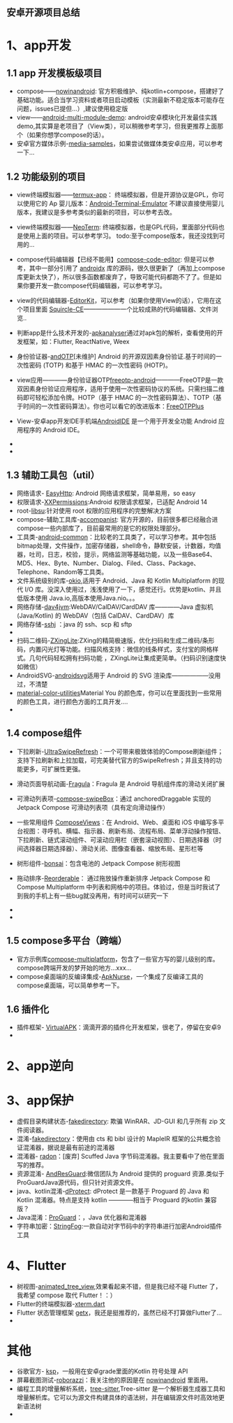 安卓开源项目总结
----

# 1、app开发
## 1.1 app 开发模板级项目
- compose——[nowinandroid](https://github.com/android/nowinandroid): 官方积极维护、纯kotlin+compose，搭建好了基础功能。适合当学习资料或者项目启动模板（实测最新不稳定版本可能存在问题，issues已提但...）,建议使用稳定版
- view——[android-multi-module-demo](https://github.com/JefferyBoy/android-multi-module-demo): android安卓模块化开发最佳实践demo,其实算是老项目了（View类），可以稍微参考学习，但我更推荐上面那个（如果你想学compose的话）。
- 安卓官方媒体示例-[media-samples](https://github.com/android/media-samples)，如果尝试做媒体类安卓应用，可以参考一下...


## 1.2 功能级别的项目
- view终端模拟器——[termux-app](https://github.com/termux/termux-app)： 终端模拟器，但是开源协议是GPL，你可以使用它的 Ap 婴儿版本：[Android-Terminal-Emulator](https://github.com/jackpal/Android-Terminal-Emulator)
不建议直接使用婴儿版本，我建议是多参考类似的最新的项目，可以参考去改。
- view终端模拟器——[NeoTerm](https://github.com/NeoTerrm/NeoTerm): 终端模拟器，也是GPL代码，里面部分代码也是使用上面的项目。可以参考学习。
todo:至于compose版本，我还没找到可用的...
- compose代码编辑器【已经不能用】[compose-code-editor](https://github.com/n34t0/compose-code-editor): 但是可以参考，其中一部分引用了 [androidx](https://github.com/androidx/androidx) 库的源码，很久很更新了（再加上compose库更新太快了），所以很多函数都废弃了，导致可能代码都跑不了了。但是如果你要开发一款compose代码编辑器，可以参考学习。
- view的代码编辑器-[EditorKit](https://github.com/massivemadness/EditorKit)，可以参考（如果你使用View的话），它用在这个项目里面 [Squircle-CE](https://github.com/massivemadness/Squircle-CE)——————一个比较成熟的代码编辑器、文件浏览..
- 判断app是什么技术开发的-[apkanalyser](https://github.com/sugood/apkanalyser)通过对apk包的解析，查看使用的开发框架，如：Flutter, ReactNative, Weex
- 身份验证器-[andOTP](https://github.com/andOTP/andOTP)[未维护] Android 的开源双因素身份验证.基于时间的一次性密码 (TOTP) 和基于 HMAC 的一次性密码 (HOTP)。
- view应用————身份验证器OTP[freeotp-android](https://github.com/freeotp/freeotp-android)————FreeOTP是一款双因素身份验证应用程序，适用于使用一次性密码协议的系统。只需扫描二维码即可轻松添加令牌。HOTP（基于 HMAC 的一次性密码算法）、TOTP（基于时间的一次性密码算法）。你也可以看它的改进版本：[FreeOTPPlus](https://github.com/helloworld1/FreeOTPPlus)
- View-安卓app开发IDE手机端[AndroidIDE](https://github.com/AndroidIDEOfficial/AndroidIDE) 是一个用于开发全功能 Android 应用程序的 Android IDE。
- 

- 
## 1.3 辅助工具包（util）
- 网络请求- [EasyHttp](https://github.com/getActivity/EasyHttp): Android 网络请求框架，简单易用，so easy
- 权限请求-[XXPermissions](https://github.com/getActivity/XXPermissions):Android 权限请求框架，已适配 Android 14
-  root-[libsu](https://github.com/topjohnwu/libsu):针对使用 root 权限的应用程序的完整解决方案
- compose-辅助工具库-[accompanist](https://github.com/google/accompanist): 官方开源的，目前很多都已经融合进compose一些内部库了，目前最常用的是它的权限处理部分。
- 工具类-[android-common](https://github.com/litesuits/android-common)：比较老的工具类了，可以学习参考。其中包括bitmap处理，文件操作，加密存储器，shell命令，静默安装，计数器，均值器，吐司，日志，校验，提示，网络监测等基础功能，以及一些Base64、MD5、Hex、Byte、Number、Dialog、Filed、Class、Package、Telephone、Random等工具类。
- 文件系统级别的库-[okio](https://github.com/square/okio),适用于 Android、Java 和 Kotlin Multiplatform 的现代 I/O 库。没深入使用过，浅浅使用了一下，感觉还行。优势是kotlin、并且低版本使用 Java.io,高版本使用Java.nio。。。
- 网络存储-[dav4jvm](https://github.com/bitfireAT/dav4jvm):WebDAV/CalDAV/CardDAV 库————Java 虚拟机 (Java/Kotlin) 的 WebDAV（包括 CalDAV、CardDAV）库
- 网络存储-[sshj](https://github.com/hierynomus/sshj) ：java 的 ssh、scp 和 sftp
- 
- 扫码二维码-[ZXingLite](https://github.com/jenly1314/ZXingLite):ZXing的精简极速版，优化扫码和生成二维码/条形码，内置闪光灯等功能。扫描风格支持：微信的线条样式，支付宝的网格样式。几句代码轻松拥有扫码功能 ，ZXingLite让集成更简单。（扫码识别速度快如微信）
- AndroidSVG-[androidsvg](https://github.com/BigBadaboom/androidsvg)适用于 Android 的 SVG 渲染库——————没用过，不清楚
- [material-color-utilities](https://github.com/material-foundation/material-color-utilities)Material You 的颜色库，你可以在里面找到一些常用的颜色工具，进行颜色方面的工具开发....
- 

## 1.4 compose组件
- 下拉刷新-[UltraSwipeRefresh](https://github.com/jenly1314/UltraSwipeRefresh)：一个可带来极致体验的Compose刷新组件；支持下拉刷新和上拉加载，可完美替代官方的SwipeRefresh；并且支持的功能更多，可扩展性更强。
- 滑动页面导航动画-[Fragula](https://github.com/massivemadness/Fragula)：Fragula 是 Android 导航组件库的滑动关闭扩展
-  可滑动列表项-[compose-swipeBox](https://github.com/KevinnZou/compose-swipeBox)：通过 anchoredDraggable 实现的 Jetpack Compose 可滑动列表项（具有定向滑动操作）
-  一些常用组件 [ComposeViews](https://github.com/ltttttttttttt/ComposeViews)：在 Android、Web、桌面和 iOS 中编写多平台视图：寻呼机、横幅、指示器、刷新布局、流程布局、菜单浮动操作按钮、下拉刷新、链式滚动组件、可滚动应用栏（嵌套滚动视图）、日期选择器（时间选择器日期选择器）、滑动关闭、图像查看器、缩放布局、星形栏等
- 树形组件-[bonsai](https://github.com/adrielcafe/bonsai)：包含电池的 Jetpack Compose 树形视图
- 拖动排序-[Reorderable](https://github.com/Calvin-LL/Reorderable)： 通过拖放操作重新排序 Jetpack Compose 和 Compose Multiplatform 中列表和网格中的项目。体验过，但是当时我试了到我的手机上有一些bug就没再用，有时间可以研究一下
- 

- 
## 1.5 compose多平台（跨端）
-  官方示例库[compose-multiplatform](https://github.com/JetBrains/compose-multiplatform)，包含了一些官方写的婴儿级别的库。compose跨端开发的梦开始的地方...xxx...
-  compose桌面端的反编译集成-[ApkNurse](https://github.com/vsloong/ApkNurse)，一个集成了反编译工具的compose桌面端，可以简单参考一下。



## 1.6 插件化
- 插件框架- [VirtualAPK](https://github.com/didi/VirtualAPK)：滴滴开源的插件化开发框架，很老了，停留在安卓9
- 

# 2、app逆向


# 3、app保护
- 虚假目录构建状态-[fakedirectory](https://github.com/x4e/fakedirectory): 欺骗 WinRAR、JD-GUI 和几乎所有 zip 文件阅读器。
- 混淆-[fakedirectory](https://github.com/lcpp-nt/fakedirectory)：使用由 cts 和 bibl 设计的 MapleIR 框架的公共概念验证混淆器，据说是最有前途的混淆器
-  混淆器- [radon](https://github.com/ItzSomebody/radon)：[废弃] Scuffed Java 字节码混淆器。我主要看中了他在里面写的推荐。
- 资源混淆- [AndResGuard](https://github.com/shwenzhang/AndResGuard):微信团队为 Android 提供的 proguard 资源.类似于ProGuardJava源代码，但只针对资源文件。
- java、kotlin混淆-[dProtect](https://github.com/open-obfuscator/dProtect): dProtect 是一款基于 Proguard 的 Java 和 Kotlin 混淆器。特点是支持 kotlin ————相当于 Proguard 的kotlin 兼容版？
- Java混淆：[ProGuard](https://github.com/Guardsquare/proguard)：，Java 优化器和混淆器
- 字符串加密：[StringFog](https://github.com/MegatronKing/StringFog):一款自动对字节码中的字符串进行加密Android插件工具


# 4、Flutter
- 树视图-[animated_tree_view](https://github.com/embraceitmobile/animated_tree_view),效果看起来不错，但是我已经不碰 Flutter 了，我希望 compose 取代 Flutter！：）
- Flutter的终端模拟器-[xterm.dart](https://github.com/TerminalStudio/xterm.dart)
- Flutter 状态管理框架 [getx](https://github.com/jonataslaw/getx)，我还是挺推荐的，虽然已经不打算做Flutter了...
- 

# 其他
- 谷歌官方- [ksp](https://github.com/google/ksp)，一般用在安卓grade里面的Kotlin 符号处理 API
- 屏幕截图测试-[roborazzi](https://github.com/takahirom/roborazzi)：我关注他的原因是在 [nowinandroid](https://github.com/android/nowinandroid) 里面用。
- 编程工具的增量解析系统，[tree-sitter](https://github.com/tree-sitter/tree-sitter),Tree-sitter 是一个解析器生成器工具和增量解析库。它可以为源文件构建具体的语法树，并在编辑源文件时高效地更新语法树
- 
